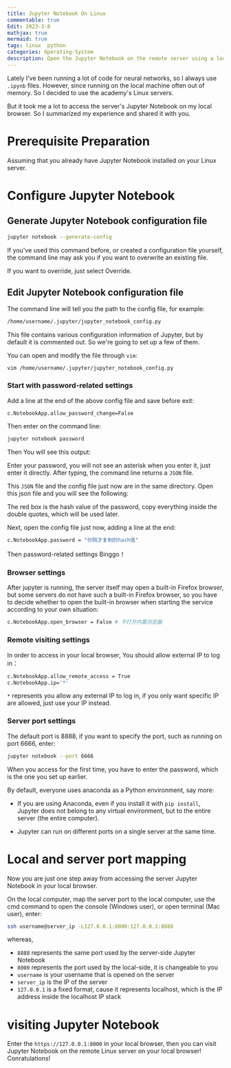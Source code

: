 ```yaml
---
title: Jupyter Notebook On Linux
commentable: true
Edit: 2023-3-8
mathjax: true
mermaid: true
tags: linux  python
categories: Operating-System
description: Open the Jupyter Notebook on the remote server using a local browser.
---
```

Lately I've been running a lot of code for neural networks, so I always use `.ipynb` files. However, since running on the local machine often out of memory. So I decided to use the academy's Linux servers.

But it took me a lot to access the server's Jupyter Notebook on my local browser. So I summarized my experience and shared it with you.

# Prerequisite Preparation

Assuming that you already have Jupyter Notebook installed on your Linux server.

# Configure Jupyter Notebook

## Generate Jupyter Notebook configuration file

```bash
jupyter notebook --generate-config
```

If you've used this command before, or created a configuration file yourself, the command line may ask you if you want to overwrite an existing file. 

If you want to override, just select Override.

## Edit Jupyter Notebook configuration file

The command line will tell you the path to the config file, for example:

```bash
/home/username/.jupyter/jupyter_notebook_config.py
```

This file contains various configuration information of Jupyter, but by default it is commented out. So we're going to set up a few of them.

You can open and modify the file through `vim`:

```shell
vim /home/username/.jupyter/jupyter_notebook_config.py
```

### Start with password-related settings

Add a line at the end of the above config file and save before exit:

```bash
c.NotebookApp.allow_password_change=False
```

Then enter on the command line:

```bash
jupyter notebook password
```

Then You will see this output:


Enter your password, you will not see an asterisk when you enter it, just enter it directly. After typing, the command line returns a `JSON` file. 

This `JSON` file and the config file just now are in the same directory. Open this json file and you will see the following:

The red box is the hash value of the password, copy everything inside the double quotes, which will be used later.

Next, open the config file just now, adding a line at the end:

```bash
c.NotebookApp.password = "你刚才复制的hash值"
```

Then password-related settings Binggo！

### Browser settings

After jupyter is running, the server itself may open a built-in Firefox browser, but some servers do not have such a built-in Firefox browser, so you have to decide whether to open the built-in browser when starting the service according to your own situation:

```bash
c.NotebookApp.open_browser = False # 不打开内置浏览器
```
### Remote visiting settings

In order to access in your local browser, You should allow external IP to log in：
```bash
c.NotebookApp.allow_remote_access = True
c.NotebookApp.ip='*'
```

`*` represents you allow any external IP to log in, if you only want specific IP are allowed, just use your IP instead. 

### Server port settings

The default port is 8888, if you want to specify the port, such as running on port 6666, enter:
```bash
jupyter notebook --port 6666
```

When you access for the first time, you have to enter the password, which is the one you set up earlier.

By default, everyone uses anaconda as a Python environment, say more:

- If you are using Anaconda, even if you install it with `pip install`, Jupyter does not belong to any virtual environment, but to the entire server (the entire computer).

- Jupyter can run on different ports on a single server at the same time.

# Local and server port mapping

Now you are just one step away from accessing the server Jupyter Notebook in your local browser.

On the local computer, map the server port to the local computer, use the cmd command to open the console (Windows user), or open terminal (Mac user), enter:

```bash
ssh username@server_ip -L127.0.0.1:8000:127.0.0.1:8888
```

whereas, 
- `8888` represents the same port used by the server-side Jupyter Notebook 
- `8000` represents the port used by the local-side, it is changeable to you
- `username` is your username that is opened on the server
- `server_ip` is the IP of the server
- `127.0.0.1` is a fixed format, cause it represents localhost, which is the IP address inside the localhost IP stack

# visiting Jupyter Notebook

Enter the `https://127.0.0.1:8000` in your local browser, then you can visit Jupyter Notebook on the remote Linux server on your local browser! Conratulations!
